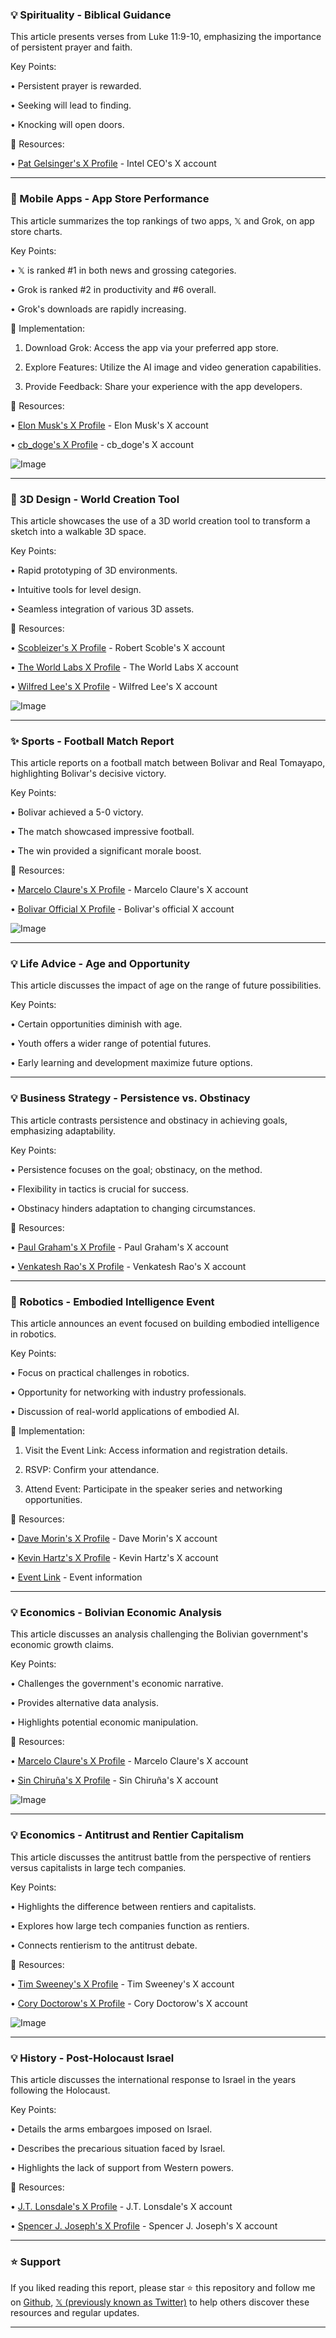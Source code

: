 ### 💡 Spirituality - Biblical Guidance

This article presents verses from Luke 11:9-10, emphasizing the importance of persistent prayer and faith.

Key Points:

• Persistent prayer is rewarded.


• Seeking will lead to finding.


• Knocking will open doors.


🔗 Resources:

• [Pat Gelsinger's X Profile](https://x.com/PGelsinger) - Intel CEO's X account


---
### 🚀 Mobile Apps - App Store Performance

This article summarizes the top rankings of two apps, 𝕏 and Grok, on app store charts.

Key Points:

• 𝕏 is ranked #1 in both news and grossing categories.


• Grok is ranked #2 in productivity and #6 overall.


• Grok's downloads are rapidly increasing.


🚀 Implementation:

1. Download Grok: Access the app via your preferred app store.


2. Explore Features: Utilize the AI image and video generation capabilities.


3. Provide Feedback: Share your experience with the app developers.


🔗 Resources:

• [Elon Musk's X Profile](https://x.com/elonmusk) -  Elon Musk's X account


• [cb_doge's X Profile](https://x.com/cb_doge) - cb_doge's X account


![Image](https://pbs.twimg.com/amplify_video_thumb/1954511531942572032/img/OM8vs1gS6-PiytSx.jpg)


---
### 🤖 3D Design - World Creation Tool

This article showcases the use of a 3D world creation tool to transform a sketch into a walkable 3D space.


Key Points:

•  Rapid prototyping of 3D environments.


•  Intuitive tools for level design.


•  Seamless integration of various 3D assets.


🔗 Resources:

• [Scobleizer's X Profile](https://x.com/Scobleizer) - Robert Scoble's X account


• [The World Labs X Profile](https://x.com/theworldlabs) - The World Labs X account


• [Wilfred Lee's X Profile](https://x.com/wilfredlee) - Wilfred Lee's X account


![Image](https://pbs.twimg.com/amplify_video_thumb/1953941414225575936/img/G2hgiLDEHmA_X3xW.jpg)


---
### ✨ Sports - Football Match Report

This article reports on a football match between Bolivar and Real Tomayapo, highlighting Bolivar's decisive victory.

Key Points:

• Bolivar achieved a 5-0 victory.


•  The match showcased impressive football.


•  The win provided a significant morale boost.


🔗 Resources:

• [Marcelo Claure's X Profile](https://x.com/marceloclaure) - Marcelo Claure's X account


• [Bolivar Official X Profile](https://x.com/Bolivar_Oficial) - Bolivar's official X account


![Image](https://pbs.twimg.com/media/Gx9fBr5WUAEIj6w?format=jpg&name=small)


---
### 💡 Life Advice - Age and Opportunity

This article discusses the impact of age on the range of future possibilities.

Key Points:

•  Certain opportunities diminish with age.


•  Youth offers a wider range of potential futures.


•  Early learning and development maximize future options.



---
### 💡  Business Strategy - Persistence vs. Obstinacy

This article contrasts persistence and obstinacy in achieving goals, emphasizing adaptability.

Key Points:

•  Persistence focuses on the goal; obstinacy, on the method.


•  Flexibility in tactics is crucial for success.


•  Obstinacy hinders adaptation to changing circumstances.


🔗 Resources:

• [Paul Graham's X Profile](https://x.com/paulg) - Paul Graham's X account


• [Venkatesh Rao's X Profile](https://x.com/vkhosla) - Venkatesh Rao's X account


---
### 🤖 Robotics - Embodied Intelligence Event

This article announces an event focused on building embodied intelligence in robotics.

Key Points:

•  Focus on practical challenges in robotics.


•  Opportunity for networking with industry professionals.


•  Discussion of real-world applications of embodied AI.


🚀 Implementation:

1. Visit the Event Link: Access information and registration details.


2. RSVP: Confirm your attendance.


3. Attend Event: Participate in the speaker series and networking opportunities.


🔗 Resources:

• [Dave Morin's X Profile](https://x.com/davemorin) - Dave Morin's X account


• [Kevin Hartz's X Profile](https://x.com/kevinhartz) - Kevin Hartz's X account


• [Event Link](https://lu.ma/jtujkiva) -  Event information


---
### 💡 Economics - Bolivian Economic Analysis

This article discusses an analysis challenging the Bolivian government's economic growth claims.

Key Points:

•  Challenges the government's economic narrative.


•  Provides alternative data analysis.


•  Highlights potential economic manipulation.


🔗 Resources:

• [Marcelo Claure's X Profile](https://x.com/marceloclaure) - Marcelo Claure's X account


• [Sin Chiruña's X Profile](https://x.com/sinchiruna) - Sin Chiruña's X account


![Image](https://pbs.twimg.com/media/Gx7pyVjWYAAosSn?format=png&name=small)

---
### 💡 Economics - Antitrust and Rentier Capitalism

This article discusses the antitrust battle from the perspective of rentiers versus capitalists in large tech companies.


Key Points:

•  Highlights the difference between rentiers and capitalists.


•  Explores how large tech companies function as rentiers.


•  Connects rentierism to the antitrust debate.


🔗 Resources:

• [Tim Sweeney's X Profile](https://x.com/TimSweeneyEpic) - Tim Sweeney's X account


• [Cory Doctorow's X Profile](https://x.com/doctorow) - Cory Doctorow's X account


![Image](https://pbs.twimg.com/media/Gx1__-HbEAAoozY?format=jpg&name=small)


---
### 💡 History - Post-Holocaust Israel

This article discusses the international response to Israel in the years following the Holocaust.

Key Points:

•  Details the arms embargoes imposed on Israel.


•  Describes the precarious situation faced by Israel.


•  Highlights the lack of support from Western powers.


🔗 Resources:

• [J.T. Lonsdale's X Profile](https://x.com/JTLonsdale) - J.T. Lonsdale's X account


• [Spencer J. Joseph's X Profile](https://x.com/SpencerJJoseph) - Spencer J. Joseph's X account


---

### ⭐️ Support

If you liked reading this report, please star ⭐️ this repository and follow me on [Github](https://github.com/Drix10), [𝕏 (previously known as Twitter)](https://x.com/DRIX_10_) to help others discover these resources and regular updates.

---